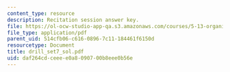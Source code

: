 ```yaml
---
content_type: resource
description: Recitation session answer key.
file: https://ol-ocw-studio-app-qa.s3.amazonaws.com/courses/5-13-organic-chemistry-ii-fall-2003/daf264cdceeee0a8090700b8eee0b56e_drill_set7_sol.pdf
file_type: application/pdf
parent_uid: 514cfb06-c616-0896-7c11-184461f6150d
resourcetype: Document
title: drill_set7_sol.pdf
uid: daf264cd-ceee-e0a8-0907-00b8eee0b56e
---
```

